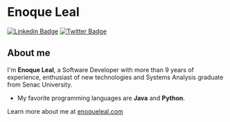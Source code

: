 

<!--
### Hi there 👋
**guilhermemorningstar/guilhermemorningstar** is a ✨ _special_ ✨ repository because its `README.md` (this file) appears on your GitHub profile.

Here are some ideas to get you started:

- 🔭 I’m currently working on ...
- 🌱 I’m currently learning ...
- 👯 I’m looking to collaborate on ...
- 🤔 I’m looking for help with ...
- 💬 Ask me about ...
- 📫 How to reach me: ...
- 😄 Pronouns: ...
- ⚡ Fun fact: ...
-->
# Enoque Leal

[![Linkedin Badge](https://img.shields.io/badge/-LinkedIn-blue?style=flat-square&logo=Linkedin&logoColor=white&link=https://www.linkedin.com/in/enoqueleal/)](https://www.linkedin.com/in/enoqueleal/)
[![Twitter Badge](https://img.shields.io/badge/-Twitter-1ca0f1?style=flat-square&labelColor=1ca0f1&logo=twitter&logoColor=white&link=https://twitter.com/enoquefsleal)](https://twitter.com/enoquefsleal)

## About me

I'm **Enoque Leal**, a Software Developer with more than 9 years of experience, enthusiast of new technologies and Systems Analysis graduate from Senac University.

- My favorite programming languages are **Java** and **Python**.

Learn more about me at [enoqueleal.com](https://enoqueleal.com)
